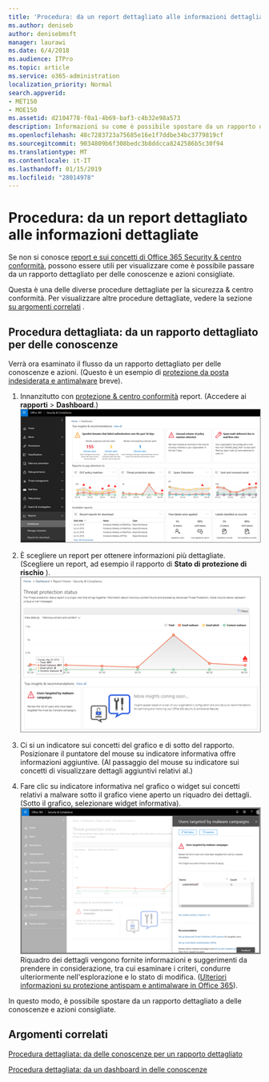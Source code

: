 ```yaml
---
title: 'Procedura: da un report dettagliato alle informazioni dettagliate'
ms.author: deniseb
author: denisebmsft
manager: laurawi
ms.date: 6/4/2018
ms.audience: ITPro
ms.topic: article
ms.service: o365-administration
localization_priority: Normal
search.appverid:
- MET150
- MOE150
ms.assetid: d2104778-f0a1-4b69-baf3-c4b32e98a573
description: Informazioni su come è possibile spostare da un rapporto dettagliato per delle conoscenze con le azioni consigliate per la protezione &amp; centro conformità.
ms.openlocfilehash: 48c7283723a75685e16e1f7ddbe34bc3779819cf
ms.sourcegitcommit: 9034809b6f308bedc3b8ddcca8242586b5c30f94
ms.translationtype: MT
ms.contentlocale: it-IT
ms.lasthandoff: 01/15/2019
ms.locfileid: "28014978"
---
```

# <a name="walkthrough---from-a-detailed-report-to-an-insight"></a>Procedura: da un report dettagliato alle informazioni dettagliate

Se non si conosce [report e sui concetti di Office 365 Security &amp; centro conformità](reports-and-insights-in-security-and-compliance.md), possono essere utili per visualizzare come è possibile passare da un rapporto dettagliato per delle conoscenze e azioni consigliate. 
  
Questa è una delle diverse procedure dettagliate per la sicurezza &amp; centro conformità. Per visualizzare altre procedure dettagliate, vedere la sezione [su argomenti correlati](#related-topics) . 
  
## <a name="walkthrough-from-a-detailed-report-to-an-insight"></a>Procedura dettagliata: da un rapporto dettagliato per delle conoscenze

Verrà ora esaminato il flusso da un rapporto dettagliato per delle conoscenze e azioni. (Questo è un esempio di [protezione da posta indesiderata e antimalware](anti-spam-and-anti-malware-protection.md) breve). 
  
1. Innanzitutto con [protezione &amp; centro conformità](https://protection.office.com) report. (Accedere ai **rapporti** \> **Dashboard**.)<br/>![In sicurezza &amp; centro conformità, passare a report \> Dashboard](media/68f3bb7c-b4f7-4cca-904b-478643a93c94.png)
  
2. È scegliere un report per ottenere informazioni più dettagliate. (Scegliere un report, ad esempio il rapporto di **Stato di protezione di rischio** ).<br/>![Rapporto di stato di protezione rischio con insights](media/f47d7dbd-816a-47ba-b8db-53919fbed192.png)
  
3. Ci si un indicatore sui concetti del grafico e di sotto del rapporto. Posizionare il puntatore del mouse su indicatore informativa offre informazioni aggiuntive. (Al passaggio del mouse su indicatore sui concetti di visualizzare dettagli aggiuntivi relativi al.)
    
4. Fare clic su indicatore informativa nel grafico o widget sui concetti relativi a malware sotto il grafico viene aperto un riquadro dei dettagli. (Sotto il grafico, selezionare widget informativa).<br/>![Dettagli per sui concetti relativi a malware](media/2c8bccc5-ca4e-4bb9-ad4c-55fcee0535b7.png)<br/>Riquadro dei dettagli vengono fornite informazioni e suggerimenti da prendere in considerazione, tra cui esaminare i criteri, condurre ulteriormente nell'esplorazione e lo stato di modifica. ([Ulteriori informazioni su protezione antispam e antimalware in Office 365](anti-spam-and-anti-malware-protection.md)).
    
In questo modo, è possibile spostare da un rapporto dettagliato a delle conoscenze e azioni consigliate. 
  
## <a name="related-topics"></a>Argomenti correlati

[Procedura dettagliata: da delle conoscenze per un rapporto dettagliato](from-an-insight-to-a-detailed-report.md)
  
[Procedura dettagliata: da un dashboard in delle conoscenze](from-a-dashboard-to-an-insight.md)
  

